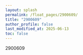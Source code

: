 ```yaml
---
layout: splash
permalink: /float_pages/2900609/
title: "2900609"
author_profile: false
last_modified_at: 2025-06-13
toc: false
---
```

 
2900609
